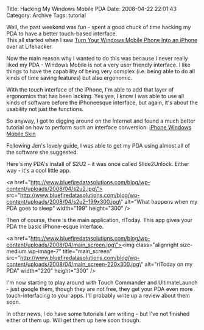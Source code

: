 Title: Hacking My Windows Mobile PDA
Date:  2008-04-22 22:01:43
Category:  Archive
Tags: tutorial

Well, the past weekend was fun - spent a good chuck of time hacking my PDA to have a better touch-based interface.  
This all started when I saw [Turn Your Windows Mobile Phone Into an iPhone](http://lifehacker.com/software/hack-attack/turn-your-windows-mobile-phone-into-an-iphone-269055.php)
over at Lifehacker.
 
Now the main reason why I wanted to do this was because I never really liked my PDA - Windows Mobile is not a very user 
friendly interface.  I like things to have the capability of being very complex (i.e. being able to do all kinds of 
time saving features) but also ergonomic.
 
With the touch interface of the iPhone, I'm able to add that layer of ergonomics that has been lacking.  Yes yes, I 
know I was able to use all kinds of software before the iPhoneesque interface, but again, it's about the usability not 
just the functions.

So anyway, I got to digging around on the Internet and found a much better tutorial on how to perform such an interface 
conversion:  [iPhone Windows Mobile Skin](http://hackaddict.blogspot.com/2007/06/tutorial-iphone-windows-mobile-skin.html) 

Following Jen's lovely guide, I was able to  get my  PDA using almost all of the software she suggested. 

Here's my PDA's install of S2U2 - it was once called Slide2Unlock.  Either way - it's a cool little app.

<a href=\"http://www.bluefiredatasolutions.com/blog/wp-content/uploads/2008/04/s2u2.jpg\"> src=\"http://www.bluefiredatasolutions.com/blog/wp-content/uploads/2008/04/s2u2-199x300.jpg\" alt=\"What happens when my PDA goes to sleep\" width=\"199\" height=\"300\" /></a>

Then of course, there is the main application, rlToday.  This app gives your PDA the basic iPhone-esque interface.

<a href=\"http://www.bluefiredatasolutions.com/blog/wp-content/uploads/2008/04/main_screen.jpg\"><img class=\"alignright size-medium wp-image-7\" title=\"main_screen\" src=\"http://www.bluefiredatasolutions.com/blog/wp-content/uploads/2008/04/main_screen-220x300.jpg\" alt=\"rlToday on my PDA\" width=\"220\" height=\"300\" /></a>

I'm now starting to play around with Touch Commander and UltimateLaunch - just google them, though they are not free, 
they get your PDA even more touch-interfacing to your apps.  I'll probably write up a review about them soon.

In other news, I do have some tutorials I am writing - but I've not finished either of them up.  Will get them up here 
soon though.